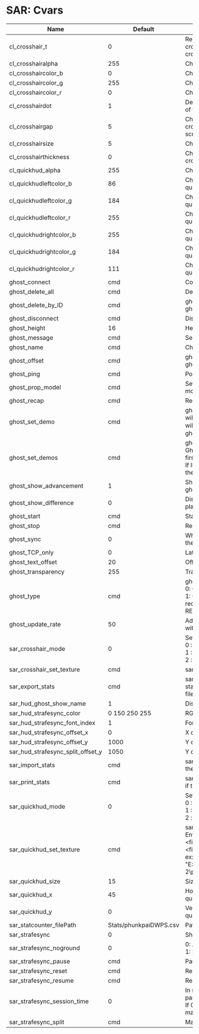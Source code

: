 # SAR: Cvars

|Name|Default|Description|
|---|---|---|
|cl_crosshair_t|0|Removes the top line from the crosshair :0 : normal crosshair,1 : crosshair without top.<br>|
|cl_crosshairalpha|255|Change the amount of transparency.<br>|
|cl_crosshaircolor_b|0|Changes the color of the crosshair.<br>|
|cl_crosshaircolor_g|255|Changes the color of the crosshair.<br>|
|cl_crosshaircolor_r|0|Changes the color of the crosshair.<br>|
|cl_crosshairdot|1|Decides if there is a dot in the middle of the crosshair<br>|
|cl_crosshairgap|5|Changes the distance of the crosshair lines from the center of screen.<br>|
|cl_crosshairsize|5|Changes the size of the crosshair.<br>|
|cl_crosshairthickness|0|Changes the thinkness of the crosshair lines.<br>|
|cl_quickhud_alpha|255|Change the amount of transparency.<br>|
|cl_quickhudleftcolor_b|86|Changes the color of the left quickhud.<br>|
|cl_quickhudleftcolor_g|184|Changes the color of the left quickhud.<br>|
|cl_quickhudleftcolor_r|255|Changes the color of the left quickhud.<br>|
|cl_quickhudrightcolor_b|255|Changes the color of the right quickhud.<br>|
|cl_quickhudrightcolor_g|184|Changes the color of the right quickhud.<br>|
|cl_quickhudrightcolor_r|111|Changes the color of the right quickhud.<br>|
|ghost_connect|cmd|Connect to server.<br>|
|ghost_delete_all|cmd|Delete all ghosts.<br>|
|ghost_delete_by_ID|cmd|ghost_delete_by_ID \<ID>. Delete the ghost selected.<br>|
|ghost_disconnect|cmd|Disconnect.<br>|
|ghost_height|16|Height of the ghosts.<br>|
|ghost_message|cmd|Send message|
|ghost_name|cmd|Change your name.<br>|
|ghost_offset|cmd|ghost_offset \<offset> \<ID>. Delay the ghost start by \<offset> frames.<br>|
|ghost_ping|cmd|Pong !|
|ghost_prop_model|cmd|Set the prop model. Example : models/props/metal_box.mdl<br>|
|ghost_recap|cmd|Recap all ghosts setup.<br>|
|ghost_set_demo|cmd|ghost_set_demo \<demo> [ID]. Ghost will use this demo. If ID is specified, will create or modify the ID-�me ghost.<br>|
|ghost_set_demos|cmd|ghost_set_demos \<first_demo> [ID]. Ghost will setup a speedrun with first_demo, first_demo_2, etc.<br>If ID is specified, will create or modify the ID-th ghost.<br>|
|ghost_show_advancement|1|Show the advancement of the ghosts.<br>|
|ghost_show_difference|0|Display time difference between players after they load a map.<br>|
|ghost_start|cmd|Start ghosts|
|ghost_stop|cmd|Reset ghosts.<br>|
|ghost_sync|0|When loading a new level, pauses the game until other players load it.<br>|
|ghost_TCP_only|0|Lathil's special command :).<br>|
|ghost_text_offset|20|Offset of the name over the ghosts.<br>|
|ghost_transparency|255|Transparency of the ghosts.<br>|
|ghost_type|cmd|ghost_type \<0/1>:<br>0: Ghost not recorded in demos.<br>1: Ghost using props model but recorded in demos (NOT RECOMMANDED !).<br>|
|ghost_update_rate|50|Adjust the update rate. For people with lathil's internet.<br>|
|sar_crosshair_mode|0|Set the crosshair mode :<br>0 : Default crosshair<br>1 : Customizable crosshair<br>2 : Crosshair from .png<br>|
|sar_crosshair_set_texture|cmd|sar_crosshair_set_texture \<filepath><br>|
|sar_export_stats|cmd|sar_export_stats [filePath]. Export the stats to the specifed path in a .csv file.<br>|
|sar_hud_ghost_show_name|1|Display the name of the ghost over it.<br>|
|sar_hud_strafesync_color|0 150 250 255|RGBA font color of strafesync HUD.<br>|
|sar_hud_strafesync_font_index|1|Font index of strafesync HUD.<br>|
|sar_hud_strafesync_offset_x|0|X offset of strafesync HUD.<br>|
|sar_hud_strafesync_offset_y|1000|Y offset of strafesync HUD.<br>|
|sar_hud_strafesync_split_offset_y|1050|Y offset of strafesync HUD.<br>|
|sar_import_stats|cmd|sar_import_stats [filePath]. Import the stats from the specified .csv file.<br>|
|sar_print_stats|cmd|sar_print_stats. Prints your statistics if those are loaded.<br>|
|sar_quickhud_mode|0|Set the quickhud mode :<br>0 : Default quickhud<br>1 : Customizable quickhud<br>2 : quickhud from .png<br>|
|sar_quickhud_set_texture|cmd|sar_quickhud_set_texture \<filepath>. Enter the base name, it will search for \<filepath>1.png, \<filepath>2.png, \<filepath>3.png and \<filepath>4.png<br>ex: sar_quickhud_set_texture "E:\Steam\steamapps\common\Portal 2\portal2\krzyhau"<br>|
|sar_quickhud_size|15|Size of the custom quickhud.<br>|
|sar_quickhud_x|45|Horizontal distance of the custom quickhud.<br>|
|sar_quickhud_y|0|Vertical distance of the custom quickhud.<br>|
|sar_statcounter_filePath|Stats/phunkpaiDWPS.csv|Path to the statcounter .csv file.<br>|
|sar_strafesync|0|Shows strafe sync stats.<br>|
|sar_strafesync_noground|0|0: Always run.<br>1: Do not run when on ground.<br>|
|sar_strafesync_pause|cmd|Pause strafe sync session.<br>|
|sar_strafesync_reset|cmd|Reset strafe sync session.<br>|
|sar_strafesync_resume|cmd|Resume strafe sync session.<br>|
|sar_strafesync_session_time|0|In seconds. How much time should pass until session is reset.<br>If 0, you'll have to reset the session manually.<br>|
|sar_strafesync_split|cmd|Makes a new split.<br>|